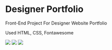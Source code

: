 # Designer Portfolio
Front-End Project For Designer Website Portfolio

Used HTML, CSS, Fontawesome

<a href="https://developer.mozilla.org/en-US/docs/Web/HTML"><img src="https://img.shields.io/badge/HTML5-blue?style=for-the-badge&logo=html5&logoColor=white"></a> <a href="https://developer.mozilla.org/en-US/docs/Web/css"><img src="https://img.shields.io/badge/CSS3-E34F26?style=for-the-badge&logo=css3&logoColor=white"></a> <a href="https://fontawesome.com/"><img src="https://img.shields.io/badge/Font_Awesome-yellow?style=for-the-badge&logo=fontawesome&logoColor=white"></a>
